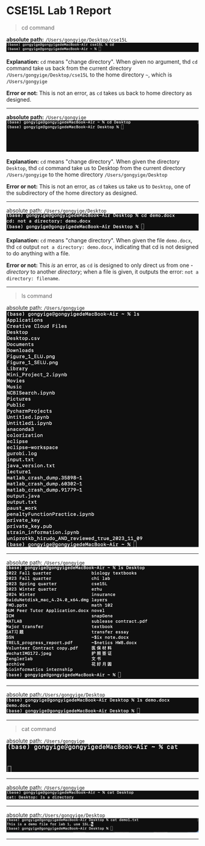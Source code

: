 # CSE15L Lab 1 Report

> cd command

**absolute path:** `/Users/gongyige/Desktop/cse15L`
![Image](cd_noArgument.jpeg)

**Explanation:** `cd` means "change directory". When given no argument, thd `cd` command take us back from the current directory `/Users/gongyige/Desktop/cse15L` to the home directory `~`, which is `/Users/gongyige`

**Error or not:** This is not an error, as `cd` takes us back to home directory as designed.

---

**absolute path:** `/Users/gongyige`
![Image](cd_directory.jpeg)

**Explanation:** `cd` means "change directory". When given the directory `Desktop`, thd `cd` command take us to Desktop from the current directory `/Users/gongyige` to the home directory  `/Users/gongyige/Desktop`

**Error or not:** This is not an error, as `cd` takes us take us to `Desktop`, one of the subdirectory of the home directory as designed.

---

absolute path: `/Users/gongyige/Desktop`
![Image](cd_file.jpeg)

**Explanation:** `cd` means "change directory". When given the file `demo.docx`, thd `cd` output `not a directory: demo.docx`, indicating that cd is not designed to do anything with a file.

**Error or not:** This _is_ an error, as `cd` is designed to only direct us from one -_directory_ to another _directory_; when a file is given, it outputs the error: `not a directory: filename`.

---

> ls command

absolute path: `/Users/gongyige`
![Image](ls_no_argument.jpeg)

---

absolute path: `/Users/gongyige`
![Image](ls_directory.jpeg)

---

absolute path:`/Users/gongyige/Desktop`
![Image](ls_file.jpeg)

---

> cat command


absolute path: `/Users/gongyige`                                      
![Image](cat_no_argument.jpeg)

---

absolute path: `/Users/gongyige`
![Image](cat_directory.jpeg)

---

absolute path:`/Users/gongyige/Desktop`
![Image](cat_file.jpeg)

---

